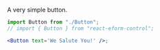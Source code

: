 A very simple button.

```jsx
import Button from "./Button";
// import { Button } from "react-eform-control";

<Button text='We Salute You!' />;
```
